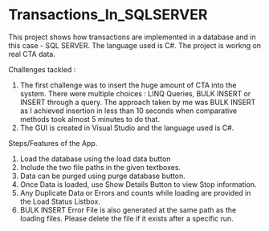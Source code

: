 # Transactions_In_SQLSERVER

This project shows how transactions are implemented in a database and in this case - SQL SERVER. The language used is C#. The project is workng on real CTA data. 

Challenges tackled : 
1. The first challenge was to insert the huge amount of CTA into the system. There were multiple choices : LINQ Queries, BULK INSERT or INSERT through a query. The approach taken by me was BULK INSERT as I achieved insertion in less than 10 seconds when comparative methods took almost 5 minutes to do that. 
2. The GUI is created in Visual Studio and the language used is C#. 

Steps/Features of the App.
1. Load the database using the load data button 
2. Include the two file paths in the given textboxes. 
3. Data can be purged using purge database button. 
4. Once Data is loaded, use Show Details Button to view Stop information. 
5. Any Duplicate Data or Errors and counts while loading are provided in the Load Status Listbox.
6. BULK INSERT Error File is also generated at the same path as the loading files. Please delete the file if it exists after a specific run. 
